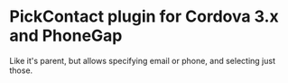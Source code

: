 # PickContact plugin for Cordova 3.x and PhoneGap

Like it's parent, but allows specifying email or phone, and selecting just those.
